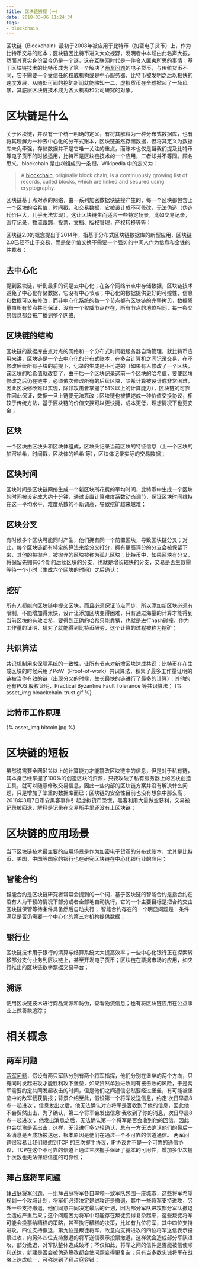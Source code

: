 ```yaml
---
title: 区块链初探（一）
date: 2018-03-06 11:24:34
tags:
- blockchain
---
```

区块链（Blockchain）最初于2008年被应用于比特币（加密电子货币）上，作为比特币交易的账本；区块链因比特币进入大众视野，发明者中本聪由此名声大振，然而其真实身份至今仍是一个谜，这在互联网时代是一件令人匪夷所思的事情；基于区块链技术的比特币成为了第一个解决了[两军问题](#两军问题)的电子货币，与传统货币不同，它不需要一个受信任的权威机构或是中心服务器，比特币被发明之后以极快的速度发展，从随处可闻的挖矿新闻就能略知一二，虚拟货币在全球掀起了一场风暴，其底层区块链技术成为各大机构和公司研究的对象。

<!-- more -->

# 区块链是什么
关于区块链，并没有一个统一明确的定义，有将其解释为一种分布式数据库，也有将其理解为一种去中心化的分布式账本，区块链虽然存储数据，但将其定义为数据库未免牵强，存储数据并不是它唯一关注的重点，而账本也仅是当我们提及比特币等电子货币的时候适用，比特币是区块链技术的一个应用，二者却并不等同。顾名思义，blockchain 是由*块*组成的一条*链*，Wikipedia 中的定义为：

> A [blockchain](https://en.wikipedia.org/wiki/Blockchain), originally block chain, is a continuously growing list of records, called blocks, which are linked and secured using cryptography.

区块链基于点对点的网络，由一系列加密数据块链接产生的，每一个区块都包含上一个区块的哈希值，时间戳，和交易数据，它被设计成不可修改，无法伪造（伪造代价巨大，几乎无法实现）。这让区块链生而适合一些特定场景，比如交易记录，医疗记录，物流跟踪，投票，文档、版权管理，产权转移等等；   

区块链2.0的概念提出于2014年，指基于分布式区块链数据库的新型应用，区块链2.0已经不止于交易，而是使价值交换不需要一个强势的中间人作为信息和金钱的仲裁者；

## 去中心化
提到区块链，听到最多的词是去中心化；在各个网络节点中存储数据，区块链技术避免了中心化存储数据，它没有中心节点；中心化的数据提供更好的可控性，信息和数据可以被修改，而非中心化系统的每一个节点都有区块链的完整拷贝，数据质量由所有节点共同保证，没有一个权威节点存在，所有节点的地位相同，每一条交易信息都会被广播到整个网络;

## 区块链的结构
区块链的数据库由点对点的网络和一个分布式时间戳服务器自动管理，就比特币应用来讲，区块链是一个去中心化的分布式账本，在多台计算机之间记录交易，在不修改后续所有子块的前提下，记录的生成是不可逆的（如果有人修改了一个区块，该区块的哈希值就改变了，由于后一个区块记录这前一个区块的哈希值，要使区块修改之后仍在链中，必须依次修改所有的后续区块，哈希计算被设计成非常困难，因此区块修改难以实现，除非攻击者掌握了51%以上的计算能力），区块链的可靠性因此保证，数据一旦上链便无法篡改；区块链也被描述成一种价值交换协议，相较于传统方法，基于区块链的价值交换可以更快捷，成本更低，理想情况下也更安全；

## 区块
一个区块由区块头和区块体组成，区块头记录当前区块的特征信息（上一个区块的加密哈希，时间戳，区块体的哈希 等），区块体记录实际的交易数据；

## 区块时间
区块时间是区块链网络生成一个新区块所花费的平均时间，比特币中生成一个区块的时间被设定成大约十分钟，通过设置计算难度系数动态调节，保证区块时间维持在这一平均水平，难度系数的不断调高，导致挖矿越来越难；

## 区块分叉
有时候多个区块可能同时产生，他们拥有同一个前置区块，导致区块链分叉；对此，每个区块链都有特定的算法来给分叉打分，拥有更高评分的分支会被保留下来，其他的被抛弃，被抛弃的区块被称为孤儿区块；比特币中，如果区块有分叉，将保留先拥有6个新的后续区块的分支，也就是增长较快的分支，交易是否生效需等待一个小时（生成六个区块的时间）之后确认；

## 挖矿
所有人都能向区块链中提交区块，而且必须保证节点同步，所以添加新区块必须有限制，不能增加得太快，设计让添加区块变得困难，只有通过海量的计算才能得到当前区块的有效哈希，要得到正确的哈希只能靠猜，也就是进行hash碰撞，作为工作量的证明，猜对了就能得到比特币酬劳，这个计算的过程被称为挖矿；

## 共识算法
共识机制用来保障系统的一致性，让所有节点对新增区块达成共识；比特币在在生成区块的时候采用了PoW（Proof-of-work）共识算法，积累了最多工作量证明的链被当作有效的链（出现分叉的时候，生长最快的链进行了最多的计算）；其他的还有POS 股权证明，Practical Byzantine Fault Tolerance 等共识算法；
{% asset_img bloackchain-trust.gif %}


## 比特币工作原理
{% asset_img bitcoin.jpg %}

# 区块链的短板
虽然说需要全网51%以上的计算能力才能篡改区块链中的信息，但是对于私有链，其本身已经掌握了100%的创造区块的资源，只要攻破了私有服务器上的区块创造工具，就可以随意修改交易信息，因此一些内部的区块链方案并没有解决什么问题，只是增加了笨重的数据库而已；区块链的安全性目前也没有想象中那么高；2018年3月7日币安黑客事件引起虚拟货币恐慌，黑客利用大量做空获利，交易被记录被回退，解释是记录在交易所手里还没有上区块链；


# 区块链的应用场景
当下区块链技术最主要的应用场景是作为加密电子货币的分布式账本，尤其是比特币，美国，中国等国家的银行也在研究区块链在中心化银行业的应用；

## 智能合约
智能合约是区块链研究者常常会提到的一个词，基于区块链的智能合约是指合约在没有人为干预的情况下部分或者全部地自动执行，它的一个主要目标是把合约交由区块链保管等待条件具备然后自动执行；
智能合约存在的一个明显问题是：条件满足是否仍需要一个中心化的第三方机构提供数据；

## 银行业
区块链技术用于银行的清算与结算系统大大提高效率；一些中心化银行正在探索转移部分支付业务到区块链上，甚至开发电子货币；区块链在票据市场的应用，如央行推出的区块链数字票据交易平台；

## 溯源
使用区块链技术进行商品溯源和防伪，查看物流信息；也有将区块链应用在公益事业上做善款追踪；




# 相关概念
## 两军问题
[两军问题](https://en.wikipedia.org/wiki/Two_Generals%27_Problem)，假设有两只军队分别有两个将军指挥，他们分别在堡垒的两个方向，只有同时发起进攻才能胜利攻下堡垒，如果贸然单独进攻则有被击败的风险，于是两军需要约定共同发起攻击的时间，但是他们之间通信必然要经过堡垒，有可能被堡垒中的敌军截获情报；背景介绍至此，假设第一个将军发送信息，约定‘次日早晨8点一起进攻’，信息发出之后，他无法确认对方将军是否收到了他的信息，因此他不会贸然出击，为了确认，第二个将军会发出信息‘我收到了你的消息，次日早晨8点一起进攻’，他发出消息之后，无法确认第一个将军是否会收到他的回信，因此也会犹豫是否出击，这样，无论进行多少轮确认，总有一方无法确认他们的最后一条消息是否成功被送达，根本原因是他们在通过一个不可靠的信道通信。
两军问题很容易让我们联想到TCP 的三次握手协议，IP协议并不是一个可靠的通信协议，TCP在这个不可靠的信道上通过三次握手保证了基本的可用性，增加多少次握手次数也无法保证信道的可靠性；

## 拜占庭将军问题
[拜占庭将军问题](https://en.wikipedia.org/wiki/Byzantine_fault_tolerance)，一组拜占庭将军各自率领一致军队包围一座城市，这些将军希望规划一个攻城计划，将军们必须决定是进攻还是撤退，其中一些将军支持进攻，另外一些支持撤退，他们同意共同决定最后的计划，因为部分军队进攻部分军队撤退会造成严重后果；这个问题因为将军中可能存在叛徒变得复杂起来，这些叛徒将军可能会投票给糟糕的策略，甚至执行糟糕的决策，比如有九位将军，其中四位支持进攻，四位支持撤退，第九位是叛徒将军，故意向支持进攻的四位将军送信表示投票进攻，向另外四位支持撤退的将军送信表示投票撤退，这样就会造成部分军队进攻，部分撤退，对军队整体造成破坏；不仅如此，将军之间的信件是否能被信使顺利送达，新建是否会被伪造篡改都会使问题变得更复杂；只有当多数忠诚将军在战略上达成统一，可称达到了拜占庭容错；
